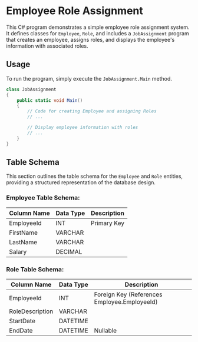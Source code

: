 # Employee Role Assignment

This C# program demonstrates a simple employee role assignment system. It defines classes for `Employee`, `Role`, and includes a `JobAssignment` program that creates an employee, assigns roles, and displays the employee's information with associated roles.

## Usage

To run the program, simply execute the `JobAssignment.Main` method.

```csharp
class JobAssignment
{
    public static void Main()
    {
        // Code for creating Employee and assigning Roles
        // ...

        // Display employee information with roles
        // ...
    }
}
```

## Table Schema

This section outlines the table schema for the `Employee` and `Role` entities, providing a structured representation of the database design.

### Employee Table Schema:

| Column Name | Data Type | Description |
|-------------|-----------|-------------|
| EmployeeId  | INT       | Primary Key |
| FirstName   | VARCHAR   |             |
| LastName    | VARCHAR   |             |
| Salary      | DECIMAL   |             |

### Role Table Schema:

| Column Name      | Data Type  | Description           |
|------------------|------------|-----------------------|
| EmployeeId       | INT        | Foreign Key (References Employee.EmployeeId) |
| RoleDescription  | VARCHAR    |                       |
| StartDate        | DATETIME   |                       |
| EndDate          | DATETIME   | Nullable              |









